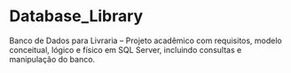 # Database_Library
Banco de Dados para Livraria – Projeto acadêmico com requisitos, modelo conceitual, lógico e físico em SQL Server, incluindo consultas e manipulação do banco.
